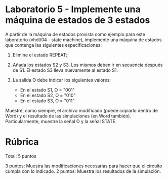 # Laboratorio 5 - Implemente una máquina de estados de 3 estados

A partir de la máquina de estados provista como ejemplo para este laboratorio (vhdl/04 - state machine), implemente una máquina de estados que contenga las siguientes especificaciones:

1. Elimine el estado REPEAT;

2. Añada los estados S2 y S3. Los mismos deben ir en secuencia después de S1. El estado S3 lleva nuevamente al estado S1.

3. La salida O debe indicar los siguientes valores:
    * En el estado S1, O = "001"
    * En el estado S2, O = "010"
    * En el estado S3, O = "011".

Muestre, como siempre, el archivo modificado (puede copiarlo dentro de Word) y el resultado de las simulaciones (en Word también).
Particularmente, muestre la señal O y la señal STATE.

Rúbrica
======
Total: 5 puntos

3 puntos: Muestra las modificaciones necesarias para hacer que el circuito cumpla con lo indicado.
2 puntos: Muestra los resultados de la simulación.
